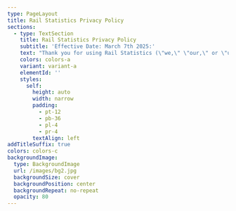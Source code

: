 ```yaml
---
type: PageLayout
title: Rail Statistics Privacy Policy
sections:
  - type: TextSection
    title: Rail Statistics Privacy Policy
    subtitle: 'Effective Date: March 7th 2025:'
    text: "Thank you for using Rail Statistics (\"we,\" \"our,\" or \"us\"). Your privacy is important, and this Privacy Policy explains how your information is collected, used, and protected.\n\n**1. Information Collection:**\n\nDevice Information and Crash Reports:Rail Statistics may collect device-specific data, including device identifiers, operating system versions, and crash reports. This information helps improve app stability and performance.\n\n\n\n**1.1 - Local Data Storage:**\n\nThe app allows you to import data (e.g., station visits and ticket data) from files on your device. All imported data remains solely on your device and is not transmitted or shared externally by the app. However, imported data can appear on your other devices via the widget functionality provided by Apple's ecosystem.\n\n\n\n**2. Payments and In-App Purchases:**\n\nRail Statistics offers in-app purchases managed exclusively by Apple. When you make an in-app purchase, payment transactions are processed directly by Apple. Rail Statistics does not collect, store, or have access to any of your payment details or billing information. Please refer to Apple's Privacy Policy for details about how your payment information is processed and secured:\_<https://www.apple.com/legal/privacy/>\n\n****\n\n**3. Third-Party Services - Google AdMob:**\n\nRail Statistics uses Google AdMob to serve advertisements. When you first launch the app, you will be asked to consent to advertising data collection. This data is securely stored, managed, and processed by Google in compliance with GDPR regulations. For more details, please review Google's privacy policy:[\_https://policies.google.com/privacy]()\n\n\n\n**4. Data Sharing**\n\nRail Statistics does not share, sell, or transmit your data externally, except for the third-party advertising outlined above. All user-generated data imported into the app is stored exclusively on your device(s).\n\n\n\n**5. Children's Privacy**\n\nRail Statistics is not intended for use by individuals under the age of 16. We do not knowingly collect personal information from children under 16. If we become aware of data collected from individuals under 16 without parental consent, we will promptly delete it.\n\n****\n\n**6. Security**\n\nWe are committed to protecting the security of your information. All data imported and stored in the Rail Statistics app remains on-device. However, no method of electronic storage is 100% secure, and while we strive to protect your data, we cannot guarantee its absolute security.\n\n\n\n**7. Changes to this Privacy Policy**\n\nWe may update this Privacy Policy periodically. Any changes will be reflected by revising the \"Effective Date\" above. We encourage you to periodically review this policy to stay informed about how we protect your information.\n\n\n\n**8. Contact Us**\n\nFor any questions or concerns regarding this Privacy Policy, don't hesitate to get in touch with us by email to:\_<railwaysecrets@gmail.com>By using Rail Statistics, you acknowledge and agree to this Privacy Policy.\n"
    colors: colors-a
    variant: variant-a
    elementId: ''
    styles:
      self:
        height: auto
        width: narrow
        padding:
          - pt-12
          - pb-36
          - pl-4
          - pr-4
        textAlign: left
addTitleSuffix: true
colors: colors-c
backgroundImage:
  type: BackgroundImage
  url: /images/bg2.jpg
  backgroundSize: cover
  backgroundPosition: center
  backgroundRepeat: no-repeat
  opacity: 80
---
```

